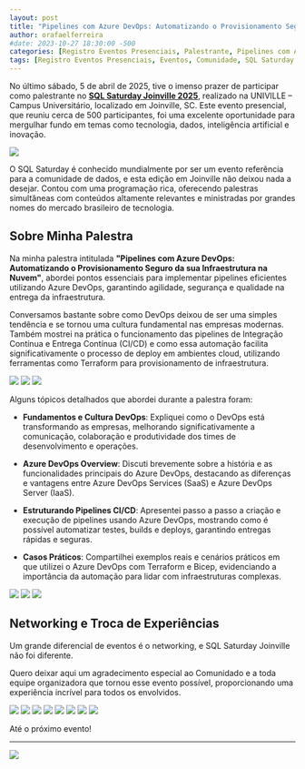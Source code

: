 ```yaml
---
layout: post
title: "Pipelines com Azure DevOps: Automatizando o Provisionamento Seguro da sua infraestrutura na nuvem - SQL Saturday 2025 by Comunidado"
author: orafaelferreira
#date: 2023-10-27 18:30:00 -500
categories: [Registro Eventos Presenciais, Palestrante, Pipelines com Azure DevOps Automatizando o Provisionamento Seguro da sua infraestrutura na nuvem - SQL Saturday 2025 by Comunidado]
tags: [Registro Eventos Presenciais, Eventos, Comunidade, SQL Saturday 2025 by Comunidado]
---
```


No último sábado, 5 de abril de 2025, tive o imenso prazer de participar como palestrante no [**SQL Saturday Joinville 2025**](https://sqlsaturday.com/2025-04-05-sqlsaturday1104/), realizado na UNIVILLE – Campus Universitário, localizado em Joinville, SC. Este evento presencial, que reuniu cerca de 500 participantes, foi uma excelente oportunidade para mergulhar fundo em temas como tecnologia, dados, inteligência artificial e inovação.

![](https://stoblobcertificados011.blob.core.windows.net/imagens-blog/posts/sqlsaturday/01.jpg)

O SQL Saturday é conhecido mundialmente por ser um evento referência para a comunidade de dados, e esta edição em Joinville não deixou nada a desejar. Contou com uma programação rica, oferecendo palestras simultâneas com conteúdos altamente relevantes e ministradas por grandes nomes do mercado brasileiro de tecnologia.

## Sobre Minha Palestra

Na minha palestra intitulada **"Pipelines com Azure DevOps: Automatizando o Provisionamento Seguro da sua Infraestrutura na Nuvem"**, abordei pontos essenciais para implementar pipelines eficientes utilizando Azure DevOps, garantindo agilidade, segurança e qualidade na entrega da infraestrutura.

Conversamos bastante sobre como DevOps deixou de ser uma simples tendência e se tornou uma cultura fundamental nas empresas modernas. Também mostrei na prática o funcionamento das pipelines de Integração Contínua e Entrega Contínua (CI/CD) e como essa automação facilita significativamente o processo de deploy em ambientes cloud, utilizando ferramentas como Terraform para provisionamento de infraestrutura.

![](https://stoblobcertificados011.blob.core.windows.net/imagens-blog/posts/sqlsaturday/2.heic)
![](https://stoblobcertificados011.blob.core.windows.net/imagens-blog/posts/sqlsaturday/3.heic)
![](https://stoblobcertificados011.blob.core.windows.net/imagens-blog/posts/sqlsaturday/4.heic)

Alguns tópicos detalhados que abordei durante a palestra foram:

- **Fundamentos e Cultura DevOps**: Expliquei como o DevOps está transformando as empresas, melhorando significativamente a comunicação, colaboração e produtividade dos times de desenvolvimento e operações.

- **Azure DevOps Overview**: Discuti brevemente sobre a história e as funcionalidades principais do Azure DevOps, destacando as diferenças e vantagens entre Azure DevOps Services (SaaS) e Azure DevOps Server (IaaS).

- **Estruturando Pipelines CI/CD**: Apresentei passo a passo a criação e execução de pipelines usando Azure DevOps, mostrando como é possível automatizar testes, builds e deploys, garantindo entregas rápidas e seguras.

- **Casos Práticos**: Compartilhei exemplos reais e cenários práticos em que utilizei o Azure DevOps com Terraform e Bicep, evidenciando a importância da automação para lidar com infraestruturas complexas.

![](https://stoblobcertificados011.blob.core.windows.net/imagens-blog/posts/sqlsaturday/5.heic)
![](https://stoblobcertificados011.blob.core.windows.net/imagens-blog/posts/sqlsaturday/6.heic)
![](https://stoblobcertificados011.blob.core.windows.net/imagens-blog/posts/sqlsaturday/7.jpg)

## Networking e Troca de Experiências

Um grande diferencial de eventos é o networking, e SQL Saturday Joinville não foi diferente.

Quero deixar aqui um agradecimento especial ao Comunidado e a toda equipe organizadora que tornou esse evento possível, proporcionando uma experiência incrível para todos os envolvidos.

![](https://stoblobcertificados011.blob.core.windows.net/imagens-blog/posts/sqlsaturday/8.jpg)
![](https://stoblobcertificados011.blob.core.windows.net/imagens-blog/posts/sqlsaturday/9.jpg)
![](https://stoblobcertificados011.blob.core.windows.net/imagens-blog/posts/sqlsaturday/10.heic)
![](https://stoblobcertificados011.blob.core.windows.net/imagens-blog/posts/sqlsaturday/11.jpg)
![](https://stoblobcertificados011.blob.core.windows.net/imagens-blog/posts/sqlsaturday/12.heic)
![](https://stoblobcertificados011.blob.core.windows.net/imagens-blog/posts/sqlsaturday/13.heic)
![](https://stoblobcertificados011.blob.core.windows.net/imagens-blog/posts/sqlsaturday/14.jpg)
![](https://stoblobcertificados011.blob.core.windows.net/imagens-blog/posts/sqlsaturday/15.jpg)

Até o próximo evento!

---
![](https://stoblobcertificados011.blob.core.windows.net/imagens-blog/posts/Logo2.png)
